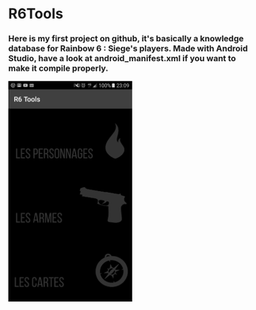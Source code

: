 <h1> R6Tools </h1>

<h3>Here is my first project on github, it's basically a knowledge database for Rainbow 6 : Siege's players.
Made with Android Studio, have a look at android_manifest.xml if you want to make it compile properly.</h3>
<img src="https://raw.githubusercontent.com/nQuery512/R6Tools/master/main/res/drawable/screenshot_00.png" width="250">
